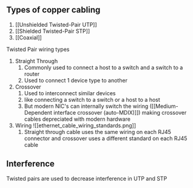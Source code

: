 
## Types of copper cabling
1. [[Unshielded Twisted-Pair UTP]]
2. [[Shielded Twisted-Pair STP]]
3. [[Coaxial]]

Twisted Pair wiring types
1. Straight Through
	1. Commonly used to connect a host to a switch and a switch to a router
	2. Used to connect 1 device type to another
2. Crossover
	1. Used to interconnect similar devices 
	2. like connecting a switch to a switch or a host to a host
	3. But modern NIC's can internally switch the wiring ([[Medium-Dependent interface crossover (auto-MDIX)]]) making crossover cables depreciated with modern hardware
3. Wiring ![[ethernet_cable_wiring_standards.png]]
	1. Straight through cable uses the same wiring on each RJ45 connector and crossover uses a different standard on each RJ45 cable


## Interference

Twisted pairs are used to decrease interference in UTP and STP